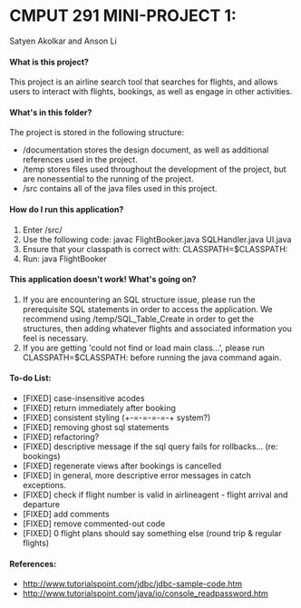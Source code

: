 # CMPUT 291 MINI-PROJECT 1:
Satyen Akolkar and Anson Li

#### What is this project?
This project is an airline search tool that searches for flights, and allows users to interact with flights, bookings, as well as engage in other activities.


#### What's in this folder?
The project is stored in the following structure:

* /documentation stores the design document, as well as additional references used in the project.
* /temp stores files used throughout the development of the project, but are nonessential to the running of the project.
* /src contains all of the java files used in this project.

#### How do I run this application?
1. Enter /src/
2. Use the following code: javac FlightBooker.java SQLHandler.java UI.java 
3. Ensure that your classpath is correct with: CLASSPATH=$CLASSPATH:
4. Run: java FlightBooker

#### This application doesn't work! What's going on?
1. If you are encountering an SQL structure issue, please run the prerequisite SQL statements in order to access the application. We recommend using /temp/SQL_Table_Create in order to get the structures, then adding whatever flights and associated information you feel is necessary.
2. If you are getting 'could not find or load main class...', please run CLASSPATH=$CLASSPATH: before running the java command again.

#### To-do List:
* [FIXED] case-insensitive acodes
* [FIXED] return immediately after booking 
* [FIXED] consistent styling (+-=-=-=-=-+ system?)
* [FIXED] removing ghost sql statements
* [FIXED] refactoring?
* [FIXED] descriptive message if the sql query fails for rollbacks... (re: bookings)
* [FIXED] regenerate views after bookings is cancelled 
* [FIXED] in general, more descriptive error messages in catch exceptions.
* [FIXED] check if flight number is valid in airlineagent - flight arrival and departure
* [FIXED] add comments 
* [FIXED] remove commented-out code
* [FIXED] 0 flight plans should say something else (round trip & regular flights)

#### References:
* http://www.tutorialspoint.com/jdbc/jdbc-sample-code.htm
* http://www.tutorialspoint.com/java/io/console_readpassword.htm
